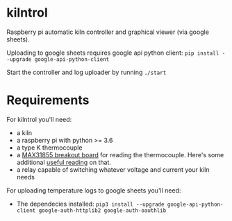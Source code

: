 # kilntrol
Raspberry pi automatic kiln controller and graphical viewer (via google sheets).

Uploading to google sheets requires google api python client:
`pip install --upgrade google-api-python-client`

Start the controller and log uploader by running `./start`

# Requirements
For kilntrol you'll need:
- a kiln
- a raspberry pi with python >= 3.6
- a type K thermocouple
- a [MAX31855 breakout board](https://www.adafruit.com/product/269) for reading the thermocouple. Here's some additional [useful reading](https://learn.adafruit.com/thermocouple) on that.
- a relay capable of switching whatever voltage and current your kiln needs 

For uploading temperature logs to google sheets you'll need:
- The dependecies installed: `pip3 install --upgrade google-api-python-client google-auth-httplib2 google-auth-oauthlib`

